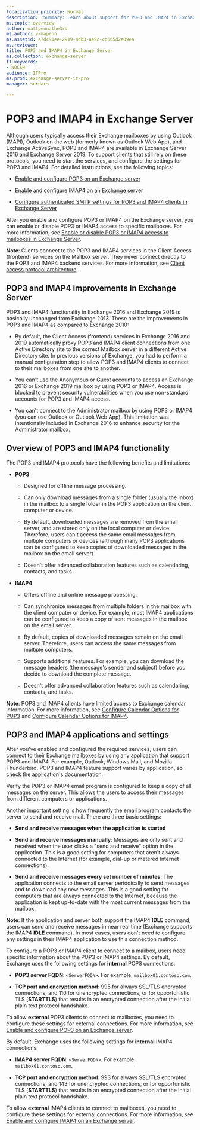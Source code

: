 ```yaml
---
localization_priority: Normal
description: 'Summary: Learn about support for POP3 and IMAP4 in Exchange Server 2016 and Exchange Server 2019.'
ms.topic: overview
author: mattpennathe3rd
ms.author: v-mapenn
ms.assetid: a7dc91ee-2919-4db3-ae9c-cd665d2e09ea
ms.reviewer:
title: POP3 and IMAP4 in Exchange Server
ms.collection: exchange-server
f1.keywords:
- NOCSH
audience: ITPro
ms.prod: exchange-server-it-pro
manager: serdars

---
```


# POP3 and IMAP4 in Exchange Server

Although users typically access their Exchange mailboxes by using Outlook (MAPI), Outlook on the web (formerly known as Outlook Web App), and Exchange ActiveSync, POP3 and IMAP4 are available in Exchange Server 2016 and Exchange Server 2019. To support clients that still rely on these protocols, you need to start the services, and configure the settings for POP3 and IMAP4. For detailed instructions, see the following topics:

- [Enable and configure POP3 on an Exchange server](configure-pop3.md)

- [Enable and configure IMAP4 on an Exchange server](configure-imap4.md)

- [Configure authenticated SMTP settings for POP3 and IMAP4 clients in Exchange Server](configure-authenticated-smtp.md)

After you enable and configure POP3 or IMAP4 on the Exchange server, you can enable or disable POP3 or IMAP4 access to specific mailboxes. For more information, see [Enable or disable POP3 or IMAP4 access to mailboxes in Exchange Server](configure-mailbox-access.md).

 **Note**: Clients connect to the POP3 and IMAP4 services in the Client Access (frontend) services on the Mailbox server. They never connect directly to the POP3 and IMAP4 backend services. For more information, see [Client access protocol architecture](../../architecture/architecture.md#ClientAccessProtocol).

## POP3 and IMAP4 improvements in Exchange Server

POP3 and IMAP4 functionality in Exchange 2016 and Exchange 2019 is basically unchanged from Exchange 2013. These are the improvements in POP3 and IMAP4 as compared to Exchange 2010:

- By default, the Client Access (frontend) services in Exchange 2016 and 2019 automatically proxy POP3 and IMAP4 client connections from one Active Directory site to the correct Mailbox server in a different Active Directory site. In previous versions of Exchange, you had to perform a manual configuration step to allow POP3 and IMAP4 clients to connect to their mailboxes from one site to another.

- You can't use the Anonymous or Guest accounts to access an Exchange 2016 or Exchange 2019 mailbox by using POP3 or IMAP4. Access is blocked to prevent security vulnerabilities when you use non-standard accounts for POP3 and IMAP4 access.

- You can't connect to the Administrator mailbox by using POP3 or IMAP4 (you can use Outlook or Outlook Web App). This limitation was intentionally included in Exchange 2016 to enhance security for the Administrator mailbox.

## Overview of POP3 and IMAP4 functionality
<a name="Overview"> </a>

The POP3 and IMAP4 protocols have the following benefits and limitations:

- **POP3**

  - Designed for offline message processing.

  - Can only download messages from a single folder (usually the Inbox) in the mailbox to a single folder in the POP3 application on the client computer or device.

  - By default, downloaded messages are removed from the email server, and are stored only on the local computer or device. Therefore, users can't access the same email messages from multiple computers or devices (although many POP3 applications can be configured to keep copies of downloaded messages in the mailbox on the email server).

  - Doesn't offer advanced collaboration features such as calendaring, contacts, and tasks.

- **IMAP4**

  - Offers offline and online message processing.

  - Can synchronize messages from multiple folders in the mailbox with the client computer or device. For example, most IMAP4 applications can be configured to keep a copy of sent messages in the mailbox on the email server.

  - By default, copies of downloaded messages remain on the email server. Therefore, users can access the same messages from multiple computers.

  - Supports additional features. For example, you can download the message headers (the message's sender and subject) before you decide to download the complete message.

  - Doesn't offer advanced collaboration features such as calendaring, contacts, and tasks.

 **Note**: POP3 and IMAP4 clients have limited access to Exchange calendar information. For more information, see [Configure Calendar Options for POP3](https://docs.microsoft.com/exchange/configure-calendar-options-for-pop3-exchange-2013-help) and [Configure Calendar Options for IMAP4](https://docs.microsoft.com/exchange/configure-calendar-options-for-imap4-exchange-2013-help).

## POP3 and IMAP4 applications and settings
<a name="SendReceive"> </a>

After you've enabled and configured the required services, users can connect to their Exchange mailboxes by using any application that support POP3 and IMAP4. For example, Outlook, Windows Mail, and Mozilla Thunderbird. POP3 and IMAP4 feature support varies by application, so check the application's documentation.

Verify the POP3 or IMAP4 email program is configured to keep a copy of all messages on the server. This allows the users to access their messages from different computers or applications.

Another important setting is how frequently the email program contacts the server to send and receive mail. There are three basic settings:

- **Send and receive messages when the application is started**

- **Send and receive messages manually**: Messages are only sent and received when the user clicks a "send and receive" option in the application. This is a good setting for computers that aren't always connected to the Internet (for example, dial-up or metered Internet connections).

- **Send and receive messages every set number of minutes**: The application connects to the email server periodically to send messages and to download any new messages. This is a good setting for computers that are always connected to the Internet, because the application is kept up-to-date with the most current messages from the mailbox.

 **Note**: If the application and server both support the IMAP4 **IDLE** command, users can send and receive messages in near real time (Exchange supports the IMAP4 **IDLE** command). In most cases, users don't need to configure any settings in their IMAP4 application to use this connection method.

To configure a POP3 or IMAP4 client to connect to a mailbox, users need specific information about the POP3 or IMAP4 settings. By default, Exchange uses the following settings for **internal** POP3 connections:

- **POP3 server FQDN**: `<ServerFQDN>`. For example, `mailbox01.contoso.com`.

- **TCP port and encryption method**: 995 for always SSL/TLS encrypted connections, and 110 for unencrypted connections, or for opportunistic TLS (**STARTTLS**) that results in an encrypted connection after the initial plain text protocol handshake.

To allow **external** POP3 clients to connect to mailboxes, you need to configure these settings for external connections. For more information, see [Enable and configure POP3 on an Exchange server](configure-pop3.md).

By default, Exchange uses the following settings for **internal** IMAP4 connections:

- **IMAP4 server FQDN**: `<ServerFQDN>`. For example, `mailbox01.contoso.com`.

- **TCP port and encryption method**: 993 for always SSL/TLS encrypted connections, and 143 for unencrypted connections, or for opportunistic TLS (**STARTTLS**) that results in an encrypted connection after the initial plain text protocol handshake.

To allow **external** IMAP4 clients to connect to mailboxes, you need to configure these settings for external connections. For more information, see [Enable and configure IMAP4 on an Exchange server](configure-imap4.md).
